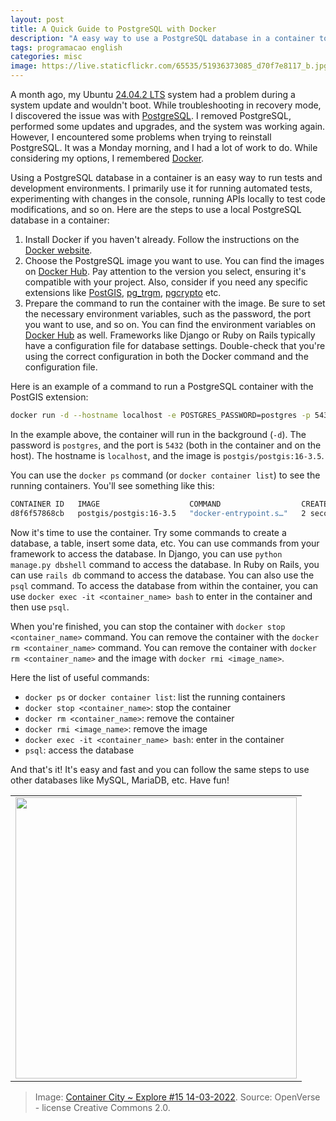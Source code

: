 ```yaml
---
layout: post
title: A Quick Guide to PostgreSQL with Docker
description: "A easy way to use a PostgreSQL database in a container to run tests and development"
tags: programacao english
categories: misc
image: https://live.staticflickr.com/65535/51936373085_d70f7e8117_b.jpg
---
```


A month ago, my Ubuntu [24.04.2 LTS](https://ubuntu.com/download/desktop) system had a problem during a system update and wouldn't boot.  While troubleshooting in recovery mode, I discovered the issue was with [PostgreSQL](https://www.postgresql.org/). I removed PostgreSQL, performed some updates and upgrades, and the system was working again. However, I encountered some problems when trying to reinstall PostgreSQL. It was a Monday morning, and I had a lot of work to do. While considering my options, I remembered [Docker](https://www.docker.com/).

Using a PostgreSQL database in a container is an easy way to run tests and development environments. I primarily use it for running automated tests, experimenting with changes in the console, running APIs locally to test code modifications, and so on.  Here are the steps to use a local PostgreSQL database in a container:

1. Install Docker if you haven't already. Follow the instructions on the [Docker website](https://docs.docker.com/get-docker/).
2. Choose the PostgreSQL image you want to use. You can find the images on [Docker Hub](https://hub.docker.com/_/postgres). Pay attention to the version you select, ensuring it's compatible with your project. Also, consider if you need any specific extensions like [PostGIS](https://postgis.net/), [pg_trgm](https://www.postgresql.org/docs/current/pgtrgm.html), [pgcrypto](https://www.postgresql.org/docs/current/pgcrypto.html) etc.
3. Prepare the command to run the container with the image. Be sure to set the necessary environment variables, such as the password, the port you want to use, and so on. You can find the environment variables on [Docker Hub](https://hub.docker.com/_/postgres) as well. Frameworks like Django or Ruby on Rails typically have a configuration file for database settings. Double-check that you're using the correct configuration in both the Docker command and the configuration file.

Here is an example of a command to run a PostgreSQL container with the PostGIS extension:

```bash
docker run -d --hostname localhost -e POSTGRES_PASSWORD=postgres -p 5432:5432 postgis/postgis:16-3.5
```

In the example above, the container will run in the background (`-d`). The password is `postgres`, and the port is `5432` (both in the container and on the host). The hostname is `localhost`, and the image is `postgis/postgis:16-3.5`.

You can use the `docker ps` command (or `docker container list`) to see the running containers.  You'll see something like this:

```bash
CONTAINER ID   IMAGE                    COMMAND                  CREATED         STATUS         PORTS                                       NAMES
d8f6f57868cb   postgis/postgis:16-3.5   "docker-entrypoint.s…"   2 seconds ago   Up 2 seconds   0.0.0.0:5432->5432/tcp, :::5432->5432/tcp   objective_turtle
```

Now it's time to use the container. Try some commands to create a database, a table, insert some data, etc. You can use commands from your framework to access the database. In Django, you can use `python manage.py dbshell` command to access the database. In Ruby on Rails, you can use `rails db` command to access the database. You can also use the `psql` command. To access the database from within the container, you can use `docker exec -it <container_name> bash` to enter in the container and then use `psql`.

When you're finished, you can stop the container with `docker stop <container_name>` command. You can remove the container with the `docker rm <container_name>` command.  You can remove the container with `docker rm <container_name>` and the image with `docker rmi <image_name>`.

Here the list of useful commands:

- `docker ps` or `docker container list`: list the running containers
- `docker stop <container_name>`: stop the container
- `docker rm <container_name>`: remove the container
- `docker rmi <image_name>`: remove the image
- `docker exec -it <container_name> bash`: enter in the container
- `psql`: access the database

And that's it! It's easy and fast and you can follow the same steps to use other databases like MySQL, MariaDB, etc. Have fun!

<table cellpadding="0" cellspacing="0" border="0" width="100%">
<tr><td align="center">
  <img src="https://live.staticflickr.com/65535/51936373085_d70f7e8117_b.jpg" width="450">
</td></tr>
</table>

>Image: [Container City ~ Explore #15 14-03-2022](https://openverse.org/image/f7b56405-8eb1-4122-b9b5-e3eab0a4564d). Source: OpenVerse - license Creative Commons 2.0.
